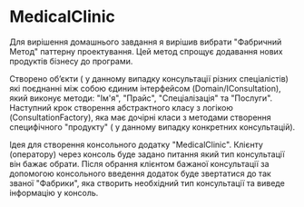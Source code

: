 # MedicalClinic
Для вирішення домашнього завдання я вирішив вибрати "Фабричний Метод" паттерну проектування. Цей метод спрощує додавання нових продуктів бізнесу до програми.

Створено обʼєкти ( у данному випадку консультації різних спеціалістів) які поєднанні між собою єдиним інтерфейсом (Domain/IConsultation), який виконує методи:
"Ім'я", "Прайс", "Спеціалізація" та "Послуги".
Наступний крок створення абстрактного класу з логікою (ConsultationFactory), яка має дочірні класи з методами створення специфічного "продукту" ( у данному випадку конкретних консультацій).

Ідея для створення консольного додатку "MedicalClinic". Клієнту (оператору) через консоль буде задано питання який тип консультації він бажає обрати.
Після обрання клієнтом бажаної консультації за допомогою консольного введення додаток буде звертатися до  так званої "Фабрики", яка створить необхідний тип консультації та виведе інформацію у консоль. 
